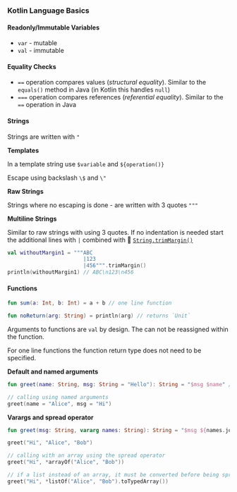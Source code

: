 ### Kotlin Language Basics

#### Readonly/Immutable Variables

* `var` - mutable
* `val` - immutable

#### Equality Checks

* `==` operation compares values (*structural equality*). Similar to the `equals()` method in Java (in Kotlin this handles `null`)
* `===` operation compares references (*referential equality*). Similar to the `==` operation in Java

#### Strings

Strings are written with `"`

**Templates**

In a template string use `$variable` and `${operation()}`

Escape using backslash `\$` and `\"`

**Raw Strings**

Strings where no escaping is done - are written with 3 quotes `"""`

**Multiline Strings**

Similar to raw strings with using 3 quotes. If no indentation is needed start the additional lines with `|` combined with 🔗 [`String.trimMargin()`](https://kotlinlang.org/api/latest/jvm/stdlib/kotlin.text/trim-margin.html)

```kotlin
val withoutMargin1 = """ABC
                        |123
                        |456""".trimMargin()
println(withoutMargin1) // ABC\n123\n456
```

#### Functions

```kotlin
fun sum(a: Int, b: Int) = a + b // one line function

fun noReturn(arg: String) = println(arg) // returns `Unit`
```

Arguments to functions are `val` by design. The can not be reassigned within the function.

For one line functions the function return type does not need to be specified.

**Default and named arguments**

```kotlin
fun greet(name: String, msg: String = "Hello"): String = "$msg $name"​ // default arguments

// calling using named arguments
greet(name = "Alice", msg = "Hi")
```

**Varargs and spread operator**

```kotlin
fun greet(msg: String, vararg names: String): String = "$msg ${names.joinToString(",")}"​ // names will be an array

greet("Hi", "Alice", "Bob")

// calling with an array using the spread operator
greet("Hi", *arrayOf("Alice", "Bob"))

// if a list instead of an array, it must be converted before being spread
greet("Hi", *listOf("Alice", "Bob").toTypedArray())
```
